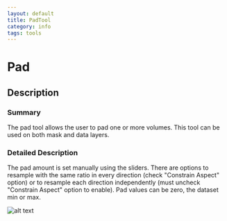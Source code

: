 ```yaml
---
layout: default
title: PadTool
category: info
tags: tools
---
```


# Pad

## Description

### Summary

The pad tool allows the user to pad one or more volumes. This tool can be used on both mask and data layers.

### Detailed Description

The pad amount is set manually using the sliders. There are options to resample with the same ratio in every direction (check "Constrain Aspect" option) or to resample each direction independently (must uncheck "Constrain Aspect" option to enable). Pad values can be zero, the dataset min or max.


![alt text](http://github.com/collint8/seg3g.pages/tree/gh-pages/images/PadGUI.png)
